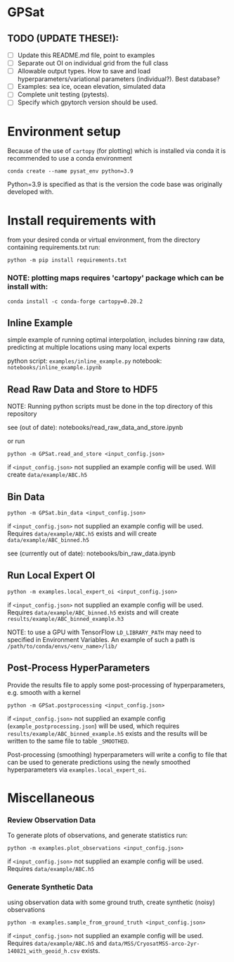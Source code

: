 # GPSat

## TODO (UPDATE THESE!):
- [ ] Update this README.md file, point to examples
- [ ] Separate out OI on individual grid from the full class
- [ ] Allowable output types. How to save and load hyperparameters/variational parameters (individual?). Best database?
- [ ] Examples: sea ice, ocean elevation, simulated data
- [ ] Complete unit testing (pytests).
- [ ] Specify which gpytorch version should be used.

# Environment setup

Because of the use of `cartopy` (for plotting) which is installed via conda it is recommended to use a conda environment

`conda create --name pysat_env python=3.9`

Python=3.9 is specified as that is the version the code base was originally developed with. 

# Install requirements with

from your desired conda or virtual environment, from the directory containing requirements.txt run: 

`python -m pip install requirements.txt`

### NOTE: plotting maps requires 'cartopy' package which can be install with: 

`conda install -c conda-forge cartopy=0.20.2`
 

## Inline Example

simple example of running optimal interpolation, includes binning raw data, 
predicting at multiple locations using many local experts

python script: 
`examples/inline_example.py`
notebook: 
`notebooks/inline_example.ipynb`

## Read Raw Data and Store to HDF5

NOTE: Running python scripts must be done in the top directory of this repository

see (out of date): notebooks/read_raw_data_and_store.ipynb

or run 

`python -m GPSat.read_and_store <input_config.json>`

if `<input_config.json>` not supplied an example config will be used. 
Will create `data/example/ABC.h5`


## Bin Data

`python -m GPSat.bin_data <input_config.json>`

if `<input_config.json>` not supplied an example config will be used. Requires `data/example/ABC.h5` exists 
and will create `data/example/ABC_binned.h5`

see (currently out of date): notebooks/bin_raw_data.ipynb 

## Run Local Expert OI

`python -m examples.local_expert_oi <input_config.json>`

if `<input_config.json>` not supplied an example config will be used. Requires `data/example/ABC_binned.h5` exists and
will create `results/example/ABC_binned_example.h3`

NOTE: to use a GPU with TensorFlow `LD_LIBRARY_PATH` may need to specified in Environment Variables. 
An example of such a path is `/path/to/conda/envs/<env_name>/lib/`


## Post-Process HyperParameters

Provide the results file to apply some post-processing of hyperparameters, e.g. smooth with a kernel

`python -m GPSat.postprocessing <input_config.json>`

if `<input_config.json>` not supplied an example config (`example_postprocessing.json`) will be used, which
requires `results/example/ABC_binned_example.h5` exists and the results will be written to the same file to table `_SMOOTHED`. 

Post-processing (smoothing) hyperparameters will write a config to file that can be used to generate predictions
using the newly smoothed hyperparameters via `examples.local_expert_oi`.

# Miscellaneous


### Review Observation Data

To generate plots of observations, and generate statistics run:

`python -m examples.plot_observations <input_config.json>`

if `<input_config.json>` not supplied an example config will be used. Requires `data/example/ABC.h5` 



### Generate Synthetic Data

using observation data with some ground truth, create synthetic (noisy) observations

`python -m examples.sample_from_ground_truth <input_config.json>`

if `<input_config.json>` not supplied an example config will be used. Requires `data/example/ABC.h5` and
`data/MSS/CryosatMSS-arco-2yr-140821_with_geoid_h.csv` exists.

